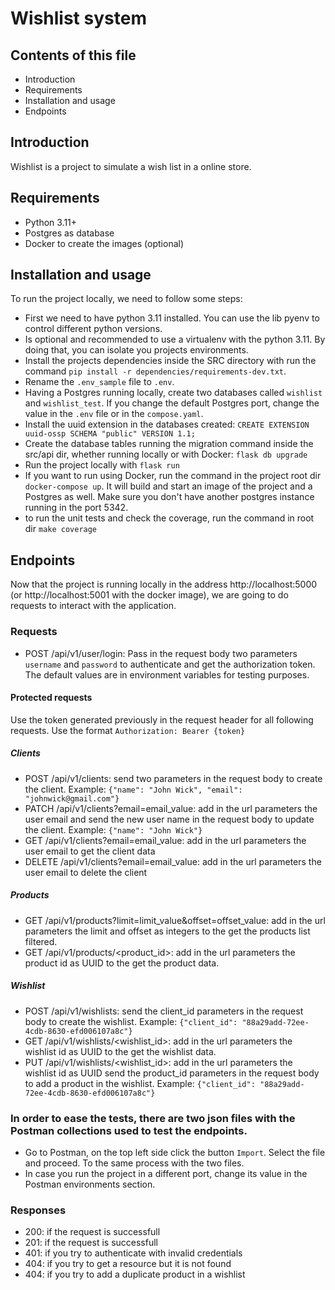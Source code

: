 # Wishlist system

## Contents of this file

 - Introduction
 - Requirements
 - Installation and usage
 - Endpoints

## Introduction

Wishlist is a project to simulate a wish list in a online store.

## Requirements

 - Python 3.11+
 - Postgres as database
 - Docker to create the images (optional)

## Installation and usage

To run the project locally, we need to follow some steps:

 - First we need to have python 3.11 installed. You can use the lib pyenv to control different python versions.
 - Is optional and recommended to use a virtualenv with the python 3.11. By doing that, you can isolate you projects environments.
 - Install the projects dependencies inside the SRC directory with run the command `pip install -r dependencies/requirements-dev.txt`.
 - Rename the `.env_sample` file to `.env`.
 - Having a Postgres running locally, create two databases called `wishlist` and `wishlist_test`. If you change the default Postgres port, change the value in the `.env` file or in the `compose.yaml`.
 - Install the uuid extension in the databases created: `CREATE EXTENSION uuid-ossp SCHEMA "public" VERSION 1.1;`
 - Create the database tables running the migration command inside the src/api dir, whether running locally or with Docker: `flask db upgrade`
 - Run the project locally with `flask run`
 - If you want to run using Docker, run the command in the project root dir `docker-compose up`. It will build and start an image of the project and a Postgres as well. Make sure you don't have another postgres instance running in the port 5342.
- to run the unit tests and check the coverage, run the command in root dir `make coverage`

## Endpoints

Now that the project is running locally in the address http://localhost:5000 (or http://localhost:5001 with the docker image), we are going to do requests to interact with the application.

### Requests
- POST /api/v1/user/login: Pass in the request body two parameters `username` and `password` to authenticate and get the authorization token. The default values are in environment variables for testing purposes.

#### Protected requests
Use the token generated previously in the request header for all following requests. Use the format `Authorization: Bearer {token}`

##### Clients
- POST /api/v1/clients: send two parameters in the request body to create the client. Example: `{"name": "John Wick", "email": "johnwick@gmail.com"}`
- PATCH /api/v1/clients?email=email_value: add in the url parameters the user email and send the new user name in the request body to update the client. Example: `{"name": "John Wick"}`
- GET /api/v1/clients?email=email_value: add in the url parameters the user email to get the client data
- DELETE /api/v1/clients?email=email_value: add in the url parameters the user email to delete the client

##### Products
- GET /api/v1/products?limit=limit_value&offset=offset_value: add in the url parameters the limit and offset as integers to the get the products list filtered.
- GET /api/v1/products/<product_id>: add in the url parameters the product id as UUID to the get the product data.

##### Wishlist
- POST /api/v1/wishlists: send the client_id parameters in the request body to create the wishlist. Example: `{"client_id": "88a29add-72ee-4cdb-8630-efd006107a8c"}`
- GET /api/v1/wishlists/<wishlist_id>: add in the url parameters the wishlist id as UUID to the get the wishlist data.
- PUT /api/v1/wishlists/<wishlist_id>: add in the url parameters the wishlist id as UUID send the product_id parameters in the request body to add a product in the wishlist. Example: `{"client_id": "88a29add-72ee-4cdb-8630-efd006107a8c"}`

### In order to ease the tests, there are two json files with the Postman collections used to test the endpoints.

- Go to Postman, on the top left side click the button `Import`. Select the file and proceed. To the same process with the two files.
- In case you run the project in a different port, change its value in the Postman environments section. 

### Responses
- 200: if the request is successfull
- 201: if the request is successfull
- 401: if you try to authenticate with invalid credentials
- 404: if you try to get a resource but it is not found
- 404: if you try to add a duplicate product in a wishlist

